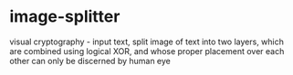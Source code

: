 image-splitter
==============

visual cryptography - input text, split image of text into two layers, which are combined using logical XOR, and whose proper placement over each other can only be discerned by human eye
